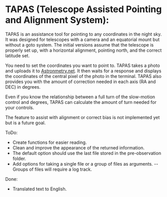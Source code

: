 # TAPAS (Telescope Assisted Pointing and Alignment System):
TAPAS is an assistance tool for pointing to any coordinates in the night sky. It was designed for telescopes with a camera and an equatorial mount but without a goto system. The initial versions assume that the telescope is properly set up, with a horizontal alignment, pointing north, and the correct latitude set.

You need to set the coordinates you want to point to. TAPAS takes a photo and uploads it to [Astronmetry.net](http://nova.astrometry.net). It then waits for a response and displays the coordinates of the central pixel of the photo in the terminal. TAPAS also provides you with the amount of correction needed in each axis (RA and DEC) in degrees.

Even if you know the relationship between a full turn of the slow-motion control and degrees, TAPAS can calculate the amount of turn needed for your controls.

The feature to assist with alignment or correct bias is not implemented yet but is a future goal.

ToDo:

- Create functions for easier reading.
- Clean and improve the appearance of the returned information.
- The default option should use the last file stored in the pre-observation folder.
- Add options for taking a single file or a group of files as arguments.
  -- Groups of files will require a log track.

Done:

- Translated text to English.
